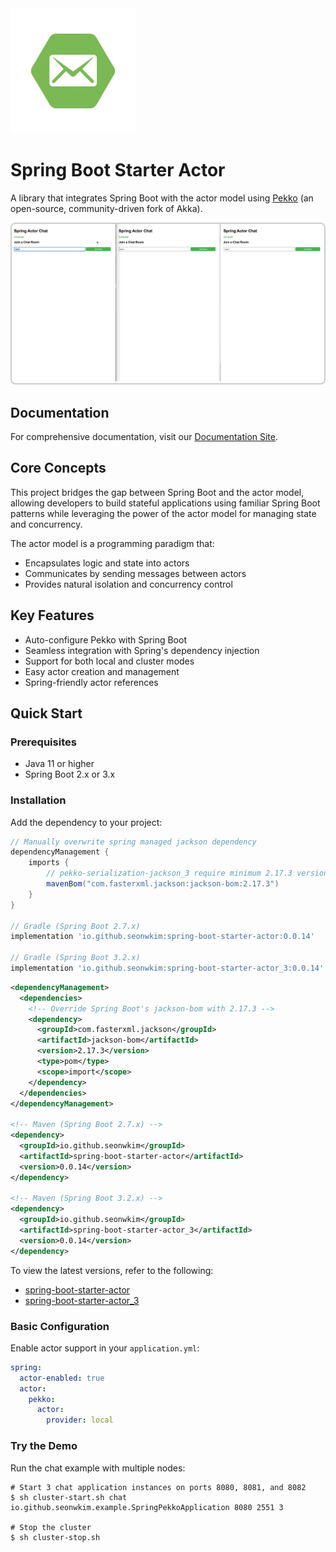 <img src="mkdocs/docs/logo.png" alt="Library Logo" width="200"/>

# Spring Boot Starter Actor

A library that integrates Spring Boot with the actor model using [Pekko](https://pekko.apache.org/) (an
open-source, community-driven fork of Akka).

<div style="border: 2px solid #ccc; display: inline-block; border-radius: 8px; overflow: hidden;">
  <img src="mkdocs/docs/chat.gif" alt="Demo"/>
</div>


## Documentation

For comprehensive documentation, visit our [Documentation Site](https://seonwkim.github.io/spring-boot-starter-actor/).

## Core Concepts

This project bridges the gap between Spring Boot and the actor model, allowing developers to build stateful
applications using familiar Spring Boot patterns while leveraging the power of the actor model for managing
state and concurrency.

The actor model is a programming paradigm that:
- Encapsulates logic and state into actors
- Communicates by sending messages between actors
- Provides natural isolation and concurrency control

## Key Features

- Auto-configure Pekko with Spring Boot
- Seamless integration with Spring's dependency injection
- Support for both local and cluster modes
- Easy actor creation and management
- Spring-friendly actor references

## Quick Start

### Prerequisites

- Java 11 or higher
- Spring Boot 2.x or 3.x

### Installation

Add the dependency to your project:

```gradle
// Manually overwrite spring managed jackson dependency 
dependencyManagement {
	imports {
		// pekko-serialization-jackson_3 require minimum 2.17.3 version of jackson
		mavenBom("com.fasterxml.jackson:jackson-bom:2.17.3")
	}
}

// Gradle (Spring Boot 2.7.x)
implementation 'io.github.seonwkim:spring-boot-starter-actor:0.0.14'

// Gradle (Spring Boot 3.2.x)
implementation 'io.github.seonwkim:spring-boot-starter-actor_3:0.0.14'
```

```xml
<dependencyManagement>
  <dependencies>
    <!-- Override Spring Boot's jackson-bom with 2.17.3 -->
    <dependency>
      <groupId>com.fasterxml.jackson</groupId>
      <artifactId>jackson-bom</artifactId>
      <version>2.17.3</version>
      <type>pom</type>
      <scope>import</scope>
    </dependency>
  </dependencies>
</dependencyManagement>

<!-- Maven (Spring Boot 2.7.x) -->
<dependency>
  <groupId>io.github.seonwkim</groupId>
  <artifactId>spring-boot-starter-actor</artifactId>
  <version>0.0.14</version>
</dependency>

<!-- Maven (Spring Boot 3.2.x) -->
<dependency>
  <groupId>io.github.seonwkim</groupId>
  <artifactId>spring-boot-starter-actor_3</artifactId>
  <version>0.0.14</version>
</dependency>
```

To view the latest versions, refer to the following:
- [spring-boot-starter-actor](https://central.sonatype.com/artifact/io.github.seonwkim/spring-boot-starter-actor)
- [spring-boot-starter-actor_3](https://central.sonatype.com/artifact/io.github.seonwkim/spring-boot-starter-actor_3)

### Basic Configuration

Enable actor support in your `application.yml`:

```yaml
spring:
  actor-enabled: true
  actor:
    pekko:
      actor:
        provider: local
```

### Try the Demo

Run the chat example with multiple nodes:

```shell
# Start 3 chat application instances on ports 8080, 8081, and 8082
$ sh cluster-start.sh chat io.github.seonwkim.example.SpringPekkoApplication 8080 2551 3

# Stop the cluster
$ sh cluster-stop.sh
```
